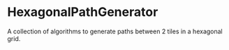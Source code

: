 # HexagonalPathGenerator
A collection of algorithms to generate paths between 2 tiles in a hexagonal grid.
